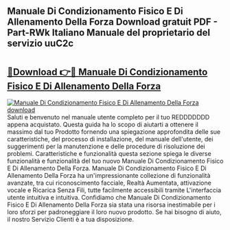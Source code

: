 ## Manuale Di Condizionamento Fisico E Di Allenamento Della Forza Download gratuit PDF - Part-RWk Italiano Manuale del proprietario del servizio uuC2c

# <h2><a href="http://dfb0hi.blite.top/?on=Manuale+Di+Condizionamento+Fisico+E+Di+Allenamento+Della+Forza">🔗Download 👉🔴 Manuale Di Condizionamento Fisico E Di Allenamento Della Forza</a></h2>

[![Manuale Di Condizionamento Fisico E Di Allenamento Della Forza download](https://i.imgur.com/lujVjoI.png)](http://dfb0hi.blite.top/?on=Manuale+Di+Condizionamento+Fisico+E+Di+Allenamento+Della+Forza)
Saluti e benvenuto nel manuale utente completo per il tuo REDDDDDDD appena acquistato. Questa guida ha lo scopo di aiutarti a ottenere il massimo dal tuo Prodotto fornendo una spiegazione approfondita delle sue caratteristiche, del processo di installazione, del manuale dell'utente, dei suggerimenti per la manutenzione e delle procedure di risoluzione dei problemi. Caratteristiche e funzionalità questa sezione spiega le diverse funzionalità e funzionalità del tuo nuovo Manuale Di Condizionamento Fisico E Di Allenamento Della Forza. Manuale Di Condizionamento Fisico E Di Allenamento Della Forza ha un'impressionante collezione di funzionalità avanzate, tra cui riconoscimento facciale, Realtà Aumentata, attivazione vocale e Ricarica Senza Fili, tutte facilmente accessibili tramite L'interfaccia utente intuitiva e intuitiva. Confidiamo che Manuale Di Condizionamento Fisico E Di Allenamento Della Forza sia stata una risorsa inestimabile per i loro sforzi per padroneggiare il loro nuovo prodotto. Se hai bisogno di aiuto, il nostro Servizio Clienti è a tua disposizione.
